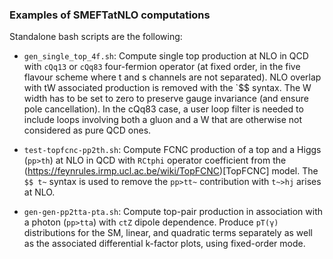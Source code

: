 ### Examples of SMEFTatNLO computations

Standalone bash scripts are the following:

- `gen_single_top_4f.sh`: Compute single top production at NLO in QCD with `cQq13` or `cQq83` four-fermion operator (at fixed order, in the five flavour scheme where t and s channels are not separated). NLO overlap with tW associated production is removed with the `$$ syntax. The W width has to be set to zero to preserve gauge invariance (and ensure pole cancellation). In the cQq83 case, a user loop filter is needed to include loops involving both a gluon and a W that are otherwise not considered as pure QCD ones.

- `test-topfcnc-pp2th.sh`: Compute FCNC production of a top and a Higgs (`pp>th`) at NLO in QCD with `RCtphi` operator coefficient from the (https://feynrules.irmp.ucl.ac.be/wiki/TopFCNC)[TopFCNC] model. The `$$ t~` syntax is used to remove the `pp>tt~` contribution with `t~>hj` arises at NLO.

- `gen-gen-pp2tta-pta.sh`: Compute top-pair production in association with a photon (`pp>tta`) with `ctZ` dipole dependence. Produce `pT(γ)` distributions for the SM, linear, and quadratic terms separately as well as the associated differential k-factor plots, using fixed-order mode.
